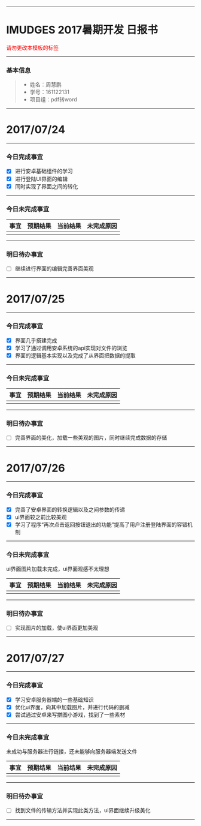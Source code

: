 -------
# IMUDGES 2017暑期开发 日报书
<span style="color:red">请勿更改本模板的标签</span>

-------


### 基本信息
> * 姓名：周慧鹏
> * 学号：161122131
> * 项目组：pdf转word

-------


# 2017/07/24

-------

### 今日完成事宜
- [x] 进行安卓基础组件的学习
- [x] 进行登陆UI界面的编辑
- [x]  同时实现了界面之间的转化

-----
### 今日未完成事宜


| 事宜     |预期结果| 当前结果  | 未完成原因   | 
| --------   | -----:  | -----:  | :----:  |
|    |   |   |   |


------
### 明日待办事宜
- [ ] 继续进行界面的编辑完善界面美观
-------
# 2017/07/25

-------

### 今日完成事宜
- [x] 界面几乎搭建完成
- [x] 学习了通过调用安卓系统的api实现对文件的浏览
- [x] 界面的逻辑基本实现以及完成了从界面把数据的提取

-----
### 今日未完成事宜


| 事宜     |预期结果| 当前结果  | 未完成原因   | 
| --------   | -----:  | -----:  | :----:  |
|    |   |   |   |


------
### 明日待办事宜
- [ ] 完善界面的美化，加载一些美观的图片，同时继续完成数据的存储
-------
# 2017/07/26

-------

### 今日完成事宜
- [x] 完善了安卓界面的转换逻辑以及之间参数的传递
- [x] ui界面较之前比较美观
- [x]  学习了程序“再次点击返回按钮退出的功能”提高了用户注册登陆界面的容错机制

-----
### 今日未完成事宜
ui界面图片加载未完成，ui界面观感不太理想

| 事宜     |预期结果| 当前结果  | 未完成原因   | 
| --------   | -----:  | -----:  | :----:  |
|    |   |   |   |


------
### 明日待办事宜
- [ ] 实现图片的加载，使ui界面更加美观
-------
# 2017/07/27

-------

### 今日完成事宜
- [x] 学习安卓服务器端的一些基础知识
- [x] 优化ui界面，向其中加载图片，并进行代码的删减
- [x] 尝试通过安卓来写拼图小游戏，找到了一些素材

-----
### 今日未完成事宜
未成功与服务器进行链接，还未能够向服务器端发送文件

| 事宜     |预期结果| 当前结果  | 未完成原因   | 
| --------   | -----:  | -----:  | :----:  |
|    |   |   |   |


------
### 明日待办事宜
- [ ] 找到文件的传输方法并实现此类方法，ui界面继续升级美化
-------
